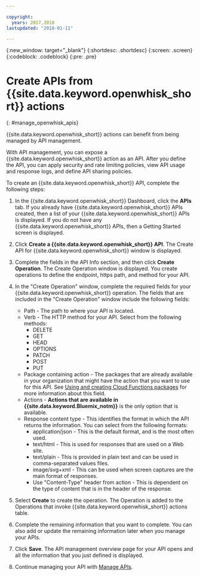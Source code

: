 ```yaml
---

copyright:
  years: 2017,2018
lastupdated: "2018-01-11"

---
```



{:new_window: target="_blank"}
{:shortdesc: .shortdesc}
{:screen: .screen}
{:codeblock: .codeblock}
{:pre: .pre}

# Create APIs from {{site.data.keyword.openwhisk_short}} actions
{: #manage_openwhisk_apis}

{{site.data.keyword.openwhisk_short}} actions can benefit from being managed by API management.

With API management, you can expose a {{site.data.keyword.openwhisk_short}} action as an API. After you define the API, you can apply security and rate limiting policies, view API usage and response logs, and define API sharing policies.  

To create an {{site.data.keyword.openwhisk_short}} API, complete the following steps:

1. In the {{site.data.keyword.openwhisk_short}} Dashboard, click the **APIs** tab. If you already have {{site.data.keyword.openwhisk_short}} APIs created, then a list of your {{site.data.keyword.openwhisk_short}} APIs is displayed. If you do not have any {{site.data.keyword.openwhisk_short}} APIs, then a Getting Started screen is displayed. 
2. Click **Create a {{site.data.keyword.openwhisk_short}} API**. The Create API for {{site.data.keyword.openwhisk_short}} window is displayed. 
3. Complete the fields in the API Info section, and then click **Create Operation**. The Create Operation window is displayed. You create operations to define the endpoint, https path, and method for your API.
4. In the "Create Operation" window, complete the required fields for your {{site.data.keyword.openwhisk_short}} operation. The fields that are included in the "Create Operation" window include the following fields:

    * Path - The path to where your API is located. 
    * Verb - The HTTP method for your API. Select from the following methods:
	    * DELETE
		* GET
		* HEAD
		* OPTIONS
		* PATCH
		* POST
		* PUT
	* Package containing action - The packages that are already available in your organization that might have the action that you want to use for this API. See [Using and creating Cloud Functions packages](../../openwhisk/openwhisk_packages.html) for more information about this field.
	* Actions - **Actions that are available in {{site.data.keyword.Bluemix_notm}}** is the only option that is available.
	* Response content type - This identifies the format in which the API returns the information. You can select from the following formats:
	    * application/json - This is the default format, and is the most often used.
		* text/html - This is used for responses that are used on a Web site.
		* text/plain - This is provided in plain text and can be used in comma-separated values files.
		* image/svg+xml - This can be used when screen captures are the main format of responses.
		* Use "Content-Type" header from action - This is dependent on the type of content that is in the header of the response. 
	
5. Select **Create** to create the operation. The Operation is added to the Operations that invoke {{site.data.keyword.openwhisk_short}} actions table.
5. Complete the remaining information that you want to complete. You can also add or update the remaining information later when you manage your APIs.
6. Click **Save**. The API management overview page for your API opens and all the information that you just defined is displayed.
7. Continue managing your API with [Manage APIs](manage_apis.html).
